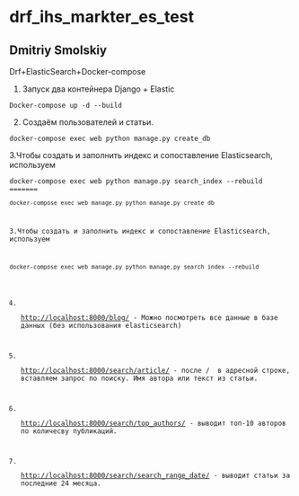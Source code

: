 
  
<h1 class="code-line" data-line-start=0 data-line-end=1 ><a id="drf_ihs_markter_es_test_0"></a>drf_ihs_markter_es_test</h1>
<h2 class="code-line" data-line-start=1 data-line-end=2 ><a id="Dmitriy_Smolskiy__1"></a>Dmitriy Smolskiy</h2>
<p class="has-line-data" data-line-start="3" data-line-end="4">Drf+ElasticSearch+Docker-compose</p>
<ol>
<li class="has-line-data" data-line-start="5" data-line-end="6">Запуск два контейнера Django + Elastic</li>
</ol>
<pre><code class="has-line-data" data-line-start="7" data-line-end="9" class="language-sh">Docker-compose up <span class="hljs-operator">-d</span> --build
</code></pre>
<ol start="2">
<li class="has-line-data" data-line-start="10" data-line-end="11">Создаём пользователей и статьи.</li>
</ol>
<pre><code class="has-line-data" data-line-start="12" data-line-end="14" class="language-sh">docker-compose <span class="hljs-built_in">exec</span> web python manage.py create_db 
</code></pre>
<p class="has-line-data" data-line-start="14" data-line-end="15">3.Чтобы создать и заполнить индекс и сопоставление Elasticsearch, используем</p>
<pre><code class="has-line-data" data-line-start="16" data-line-end="18" class="language-sh">docker-compose <span class="hljs-built_in">exec</span> web python manage.py search_index --rebuild  
=======
<pre><code class="has-line-data" data-line-start="12" data-line-end="14" class="language-sh">docker-compose <span class="hljs-built_in">exec</span> web manage.py python manage.py create_db 
</code></pre>
<p class="has-line-data" data-line-start="14" data-line-end="15">3.Чтобы создать и заполнить индекс и сопоставление Elasticsearch, используем</p>
<pre><code class="has-line-data" data-line-start="16" data-line-end="18" class="language-sh">docker-compose <span class="hljs-built_in">exec</span> web manage.py python manage.py search_index --rebuild  
</code></pre>
<ol start="4">
<li class="has-line-data" data-line-start="18" data-line-end="20">
<p class="has-line-data" data-line-start="18" data-line-end="19"><a href="http://localhost:8000/blog/">http://localhost:8000/blog/</a> - Можно посмотреть все данные в базе данных (без использования elasticsearch)</p>
</li>
<li class="has-line-data" data-line-start="20" data-line-end="21">
<p class="has-line-data" data-line-start="20" data-line-end="21"><a href="http://localhost:8000/search/article/">http://localhost:8000/search/article/</a> - после /  в адресной строке, вставляем запрос по поиску. Имя автора или текст из статьи.</p>
</li>
<li class="has-line-data" data-line-start="21" data-line-end="22">
<p class="has-line-data" data-line-start="21" data-line-end="22"><a href="http://localhost:8000/search/top_authors/">http://localhost:8000/search/top_authors/</a> - выводит топ-10 авторов по количесву публикаций.</p>
</li>
<li class="has-line-data" data-line-start="22" data-line-end="24">
<p class="has-line-data" data-line-start="22" data-line-end="23"><a href="http://localhost:8000/search/search_range_date/">http://localhost:8000/search/search_range_date/</a> - выводит статьи за последние 24 месяца.</p>
</li>
</ol>
